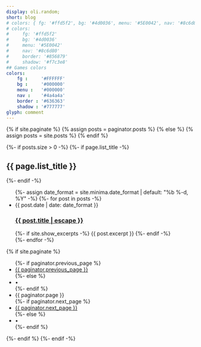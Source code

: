 ```yaml
---
display: oli.random;
short: blog
# colors: { fg: '#ffd5f2', bg: '#4d0036', menu: '#5E0042', nav: '#8c6d80', border: '#856879', shadow: '#f7c3e8' }
# colors:
#     fg: '#ffd5f2'
#     bg: '#4d0036'
#     menu: '#5E0042'
#     nav: '#8c6d80'
#     border: '#856879'
#     shadow: '#f7c3e8'
## Games colors
colors: 
    fg :     '#FFFFFF'
    bg :     '#000000'
    menu :   '#000000'
    nav :    '#4a4a4a'
    border : '#636363'
    shadow : '#777777'
glyph: comment
---
```







{% if site.paginate %}
  {% assign posts = paginator.posts %}
{% else %}
  {% assign posts = site.posts %}
{% endif %}

{%- if posts.size > 0 -%}
  {%- if page.list_title -%}
    <h2 class="post-list-heading">{{ page.list_title }}</h2>
  {%- endif -%}
  <ul class="post-list">
    {%- assign date_format = site.minima.date_format | default: "%b %-d, %Y" -%}
    {%- for post in posts -%}
    <li>
      <span class="post-meta">{{ post.date | date: date_format }}</span>
      <h3>
        <a class="post-link" href="{{ post.url | relative_url }}">
          {{ post.title | escape }}
        </a>
      </h3>
      {%- if site.show_excerpts -%}
        {{ post.excerpt }}
      {%- endif -%}
    </li>
    {%- endfor -%}
  </ul>
  {% if site.paginate %}
    <div class="pager">
      <ul class="pagination">
      {%- if paginator.previous_page %}
        <li><a href="{{ paginator.previous_page_path | relative_url }}" class="previous-page">{{ paginator.previous_page }}</a></li>
      {%- else %}
        <li><div class="pager-edge">•</div></li>
      {%- endif %}
        <li><div class="current-page">{{ paginator.page }}</div></li>
      {%- if paginator.next_page %}
        <li><a href="{{ paginator.next_page_path | relative_url }}" class="next-page">{{ paginator.next_page }}</a></li>
      {%- else %}
        <li><div class="pager-edge">•</div></li>
      {%- endif %}
      </ul>
    </div>
  {%- endif %}
{%- endif -%}